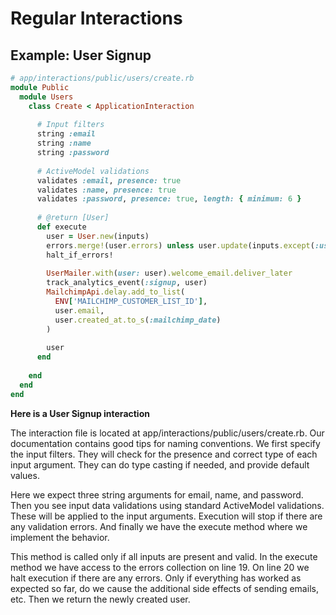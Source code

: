 # Regular Interactions

## Example: User Signup

```ruby
# app/interactions/public/users/create.rb
module Public
  module Users
    class Create < ApplicationInteraction
      
      # Input filters
      string :email
      string :name
      string :password
      
      # ActiveModel validations
      validates :email, presence: true
      validates :name, presence: true
      validates :password, presence: true, length: { minimum: 6 }
      
      # @return [User]
      def execute
        user = User.new(inputs)
        errors.merge!(user.errors) unless user.update(inputs.except(:user))
        halt_if_errors!
        
        UserMailer.with(user: user).welcome_email.deliver_later
        track_analytics_event(:signup, user)
        MailchimpApi.delay.add_to_list(
          ENV['MAILCHIMP_CUSTOMER_LIST_ID'],
          user.email,
          user.created_at.to_s(:mailchimp_date)
        )
        
        user
      end
      
    end
  end
end
```

**Here is a User Signup interaction**

The interaction file is located at app/interactions/public/users/create.rb. Our documentation contains good tips for naming conventions.
We first specify the input filters. They will check for the presence and correct type of each input argument. They can do type casting if needed, and provide default values. 

Here we expect three string arguments for email, name, and password.
Then you see input data validations using standard ActiveModel validations. These will be applied to the input arguments. Execution will stop if there are any validation errors.
And finally we have the execute method where we implement the behavior. 

This method is called only if all inputs are present and valid.
In the execute method we have access to the errors collection on line 19.
On line 20 we halt execution if there are any errors.
Only if everything has worked as expected so far, do we cause the additional side effects of sending emails, etc.
Then we return the newly created user.
